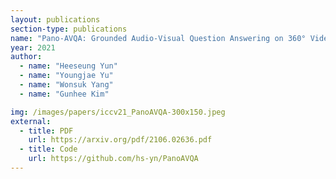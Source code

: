 ```yaml
---
layout: publications
section-type: publications
name: "Pano-AVQA: Grounded Audio-Visual Question Answering on 360° Videos"
year: 2021
author:
  - name: "Heeseung Yun"
  - name: "Youngjae Yu"
  - name: "Wonsuk Yang"
  - name: "Gunhee Kim"

img: /images/papers/iccv21_PanoAVQA-300x150.jpeg
external:
  - title: PDF
    url: https://arxiv.org/pdf/2106.02636.pdf
  - title: Code
    url: https://github.com/hs-yn/PanoAVQA   
---
```



